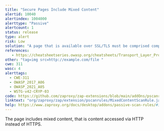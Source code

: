 ```yaml
---
title: "Secure Pages Include Mixed Content"
alertid: 10040
alertindex: 1004000
alerttype: "Passive"
alertcount: 1
status: release
type: alert
risk: Low
solution: "A page that is available over SSL/TLS must be comprised completely of content which is transmitted over SSL/TLS. The page must not contain any content that is transmitted over unencrypted HTTP. This includes content from third party sites."
references:
   - https://cheatsheetseries.owasp.org/cheatsheets/Transport_Layer_Protection_Cheat_Sheet.html
other: "tag=img src=http://example.com/file "
cwe: 311
wasc: 4
alerttags: 
  - CWE-311
  - OWASP_2017_A06
  - OWASP_2021_A05
  - WSTG-v42-CRYP-03
code: https://github.com/zaproxy/zap-extensions/blob/main/addOns/pscanrules/src/main/java/org/zaproxy/zap/extension/pscanrules/MixedContentScanRule.java
linktext: "org/zaproxy/zap/extension/pscanrules/MixedContentScanRule.java"
help: https://www.zaproxy.org/docs/desktop/addons/passive-scan-rules/#id-10040
---
```

The page includes mixed content, that is content accessed via HTTP instead of HTTPS.
